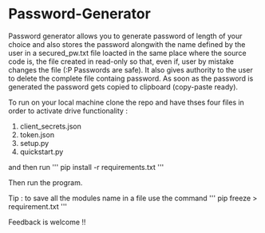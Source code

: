 # Password-Generator

Password generator allows you to generate password of length of your choice and also stores the password alongwith the name defined by the user in a secured_pw.txt file loacted in the same place where the source code is, the file created in read-only so that, even if, user by mistake changes the file (:P Passwords are safe). It also gives authority to the user to delete the complete file containg password.
As soon as the password is generated the password gets copied to clipboard (copy-paste ready).



To run on your local machine clone the repo and have thses four files in order to activate drive functionality :

1. client_secrets.json
2. token.json
3. setup.py
4. quickstart.py

and then run ''' pip install -r requirements.txt '''

Then run the program.

Tip : to save all the modules name in a file use the command ''' pip freeze > requirement.txt '''

Feedback is welcome !!
